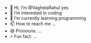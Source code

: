 - 👋 Hi, I’m @VaghelaRahul yes
- 👀 I’m interested in coding
- 🌱 I’m currently learning programming
- 📫 How to reach me ... 
- 😄 Pronouns: ...
- ⚡ Fun fact: ...

<!---
VaghelaRahul/VaghelaRahul is a ✨ special ✨ repository because its `README.md` (this file) appears on your GitHub profile.
You can click the Preview link to take a look at your changes.
--->
